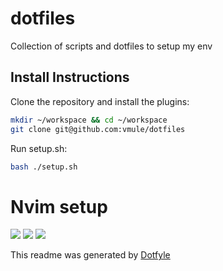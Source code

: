 # dotfiles

Collection of scripts and dotfiles to setup my env

## Install Instructions

Clone the repository and install the plugins:

```sh
mkdir ~/workspace && cd ~/workspace
git clone git@github.com:vmule/dotfiles
```

Run setup.sh:

```sh
bash ./setup.sh
```

# Nvim setup

<a href="https://dotfyle.com/vmule/dotfiles"><img src="https://dotfyle.com/vmule/dotfiles/badges/plugins" /></a>
<a href="https://dotfyle.com/vmule/dotfiles"><img src="https://dotfyle.com/vmule/dotfiles/badges/leaderkey" /></a>
<a href="https://dotfyle.com/vmule/dotfiles"><img src="https://dotfyle.com/vmule/dotfiles/badges/plugin-manager" /></a>

 This readme was generated by [Dotfyle](https://dotfyle.com)
